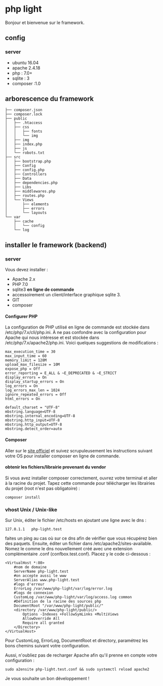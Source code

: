 # php light

Bonjour et bienvenue sur le framework.

## config

### server

- ubuntu 16.04
- apache 2.4.18
- php : 7.0+
- sqlite : 3
- composer :1.0

## arborescence du framework

```
├── composer.json
├── composer.lock
├── public
│   ├── .htaccess
│   ├── css
│   │   ├── fonts
│   │   └── img
│   ├── img
│   ├── index.php
│   ├── js
│   └── robots.txt
├── src
│   ├── bootstrap.php
│   ├── Config
│   ├── config.php
│   ├── Controllers
│   ├── Data
│   ├── dependencies.php
│   ├── Libs
│   ├── middlewares.php
│   ├── routes.php
│   └── Views
│       ├── elements
│       ├── errors
│       └── layouts
└── var
    ├── cache
    │   └── config
    └── log
```


## installer le framework (backend)


### server
Vous devez installer :
- Apache 2.x
- PHP 7.0
- sqlite3 **en ligne de commande**  
- accessoirement un client/interface graphique sqlite 3.
- GIT
- composer


#### Configurer PHP

La configuration de PHP utilisé en ligne de commande est stockée dans /etc/php/7.x/cli/php.ini. À ne pas confondre avec la configuration pour Apache qui nous intéresse et est stockée dans /etc/php/7.x/apache2/php.ini. Voici quelques suggestions de modifications :
```
max_execution_time = 30
max_input_time = 60
memory_limit = 128M
upload_max_filesize = 10M
expose_php = Off
error_reporting = E_ALL & ~E_DEPRECATED & ~E_STRICT
display_errors = On
display_startup_errors = On
log_errors = On
log_errors_max_len = 1024
ignore_repeated_errors = Off
html_errors = On

default_charset = "UTF-8"
mbstring.language=UTF-8
mbstring.internal_encoding=UTF-8
mbstring.http_input=UTF-8
mbstring.http_output=UTF-8
mbstring.detect_order=auto

```

#### Composer

Aller sur le [site officiel](https://getcomposer.org/) et suivez scrupuleusement les instructions suivant votre OS pour installer composer en ligne de commande.

#### obtenir les fichiers/librairie provenant du vendor

Si vous avez installer composer correctement, ouvrez votre terminal et aller à la racine du projet. Tapez cette commande pour télécharger les librairies du projet (root n'est pas obligatoire) :
```
composer install
```

### vhost Unix / Unix-like

Sur Unix, éditer le fichier /etc/hosts en ajoutant une ligne avec le dns :

```
127.0.1.1	php-light.test
```

faites un ping au cas où sur ce dns afin de vérifier que vous récupérez bien des paquets. Ensuite, éditer un fichier dans /etc/apache2/sites-available. Nomez le comme le dns nouvellement créé avec une extension complémentaire .conf (confbox.test.conf). Placez y le code ci-dessous :

```
<VirtualHost *:80>
    #nom de domaine
	ServerName php-light.test
    #on accepte aussi le www
	ServerAlias www.php-light.test
    #logs d'erreur
	ErrorLog /var/www/php-light/var/log/error.log
    #logs de connexion
	CustomLog /var/www/php-light/var/log/access.log common
    #Définition de la racine des sources php
	DocumentRoot "/var/www/php-light/public/"
	<directory /var/www/php-light/public/>
		Options -Indexes +FollowSymLinks +MultiViews
		AllowOverride All
		Require all granted
	</Directory>
</VirtualHost>
```

Pour CustomLog, ErrorLog, DocumentRoot et directory, paramétrez les bons chemins suivant votre configuration.

Aussi, n'oubliez pas de recharger Apache afin qu'il prenne en compte votre configuration :

```
sudo a2ensite php-light.test.conf && sudo systemctl reload apache2
```

Je vous souhaite un bon développement !
